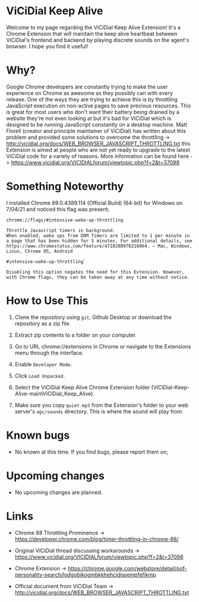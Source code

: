 # ViCiDial Keep Alive
Welcome to my page regarding the ViCiDial Keep Alive Extension! It's a Chrome Extension that will maintain the keep alive heartbeat between ViCiDial's frontend and backend by playing discrete sounds on the agent's browser. I hope you find it useful!

# Why?
Google Chrome developers are constantly trying to make the user experience on Chrome as awesome as they possibly can with every release. One of the ways they are trying to achieve this is by throttling JavaScript execution on non-active pages to save precious resources. This is great for most users who don't want their battery being drained by a website they're not even looking at but it's bad for ViCiDial which is designed to be running JavaScript constantly on a desktop machine. Matt Florell (creator and principle maintainer of ViCiDial) has written about this problem and provided some solutions to overcome the throttling -> http://vicidial.org/docs/WEB_BROWSER_JAVASCRIPT_THROTTLING.txt this Extension is aimed at people who are not yet ready to upgrade to the latest ViCiDial code for a variety of reasons. More information can be found here -> https://www.vicidial.org/VICIDIALforum/viewtopic.php?f=2&t=37098

# Something Noteworthy
I installed Chrome 89.0.4389.114 (Official Build) (64-bit) for Windows on 7/04/21 and noticed this flag was present;

```
chrome://flags/#intensive-wake-up-throttling

Throttle Javascript timers in background.
When enabled, wake ups from DOM Timers are limited to 1 per minute in a page that has been hidden for 5 minutes. For additional details, see https://www.chromestatus.com/feature/4718288976216064. – Mac, Windows, Linux, Chrome OS, Android

#intensive-wake-up-throttling`

Disabling this option negates the need for this Extension. However, with Chrome flags, they can be taken away at any time without notice.
```

# How to Use This
1) Clone the repository using `git`, Github Desktop or download the repository as a zip file.

2) Extract zip contents to a folder on your computer.

3) Go to URL chrome://extensions in Chrome or navigate to the Extensions menu through the interface.

4) Enable `Developer Mode`.

5) Click `Load Unpacked`.

6) Select the ViCiDial Keep Alive Chrome Extension folder (ViCiDial-Keep-Alive-main\ViCiDial_Keep_Alive).

7) Make sure you copy `quiet.mp3` from the Extension's folder to your web server's `agc/sounds` directory. This is where the sound will play from.

# Known bugs
- No known at this time. If you find bugs, please report them on;

# Upcoming changes
- No upcoming changes are planned.

# Links
- Chrome 88 Throttling Prominence -> https://developer.chrome.com/blog/timer-throttling-in-chrome-88/

- Original ViCiDial thread discussing workarounds -> https://www.vicidial.org/VICIDIALforum/viewtopic.php?f=2&t=37098

- Chrome Extension -> https://chrome.google.com/webstore/detail/pof-personality-search/lodgobikogmbkkhehcidnpempfefjkmp

- Official document from ViCiDial Team -> http://vicidial.org/docs/WEB_BROWSER_JAVASCRIPT_THROTTLING.txt